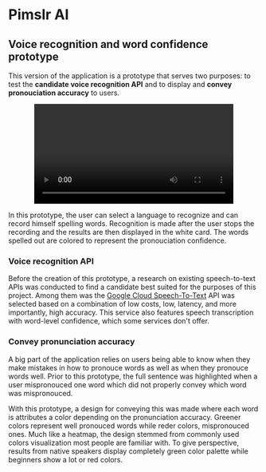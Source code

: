 # Pimslr AI

## Voice recognition and word confidence prototype

This version of the application is a prototype that serves two purposes: to test the **candidate voice recognition API** and to display and **convey pronouciation accuracy** to users.

<div align="center">
  <video src="https://github.com/pimslr-ai/pimslr-ai-app/assets/56337726/08d8f023-df04-4827-8a67-6f5c3d00f63e" width="400" />
</div>

In this prototype, the user can select a language to recognize and can record himself spelling words. Recognition is made after the user stops the recording and the results are then displayed in the white card. The words spelled out are colored to represent the pronouciation confidence.

### Voice recognition API

Before the creation of this prototype, a research on existing speech-to-text APIs was conducted to find a candidate best suited for the purposes of this project. Among them was the [Google Cloud Speech-To-Text](https://cloud.google.com/speech-to-text?hl=en) API was selected based on a combination of low costs, low, latency, and more importantly, high accuracy. This service also features speech transcription with word-level confidence, which some services don't offer.

### Convey pronunciation accuracy

A big part of the application relies on users being able to know when they make mistakes in how to pronouce words as well as when they pronouce words well. Prior to this prototype, the full sentence was highlighted when a user mispronouced one word which did not properly convey which word was mispronouced. 

With this prototype, a design for conveying this was made where each word is attributes a color depending on the pronunciation accuracy. Greener colors represent well pronouced words while reder colors, mispronouced ones. Much like a heatmap, the design stemmed from commonly used colors visualization most people are familiar with. To give perspective, results from native speakers display completely green color palette while beginners show a lot or red colors.
